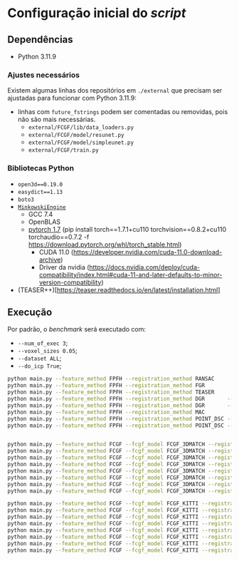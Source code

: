 # Configuração inicial do *script*

## Dependências

- Python 3.11.9

### Ajustes necessários

Existem algumas linhas dos repositórios em `./external` que precisam ser ajustadas para funcionar com Python 3.11.9:
- linhas com `future_fstrings` podem ser comentadas ou removidas, pois não são mais necessárias.
  - `external/FCGF/lib/data_loaders.py`
  - `external/FCGF/model/resunet.py`
  - `external/FCGF/model/simpleunet.py`
  - `external/FCGF/train.py`

### Bibliotecas Python

- `open3d==0.19.0`
- `easydict==1.13`
- `boto3`
- [`MinkowskiEngine`](https://github.com/NVIDIA/MinkowskiEngine#requirements)
  - GCC 7.4 
  - OpenBLAS
  - [pytorch 1.7](https://pytorch.org/get-started/previous-versions/) (pip install torch==1.7.1+cu110 torchvision==0.8.2+cu110 torchaudio==0.7.2 -f https://download.pytorch.org/whl/torch_stable.html)
    - CUDA 11.0 (https://developer.nvidia.com/cuda-11.0-download-archive)
    - Driver da nvidia (https://docs.nvidia.com/deploy/cuda-compatibility/index.html#cuda-11-and-later-defaults-to-minor-version-compatibility)
- (TEASER++)[https://teaser.readthedocs.io/en/latest/installation.html]

## Execução

Por padrão, o *benchmark* será executado com:
- `--num_of_exec 3`;
- `--voxel_sizes 0.05`;
- `--dataset ALL`;
- `--do_icp True`;

```bash
python main.py --feature_method FPFH --registration_method RANSAC
python main.py --feature_method FPFH --registration_method FGR
python main.py --feature_method FPFH --registration_method TEASER
python main.py --feature_method FPFH --registration_method DGR       --dgr_model DGR_3DMATCH
python main.py --feature_method FPFH --registration_method DGR       --dgr_model DGR_KITTI
python main.py --feature_method FPFH --registration_method MAC
python main.py --feature_method FPFH --registration_method POINT_DSC --point_dsc_snapshot SNAPSHOT_3DMATCH
python main.py --feature_method FPFH --registration_method POINT_DSC --point_dsc_snapshot SNAPSHOT_KITTI


python main.py --feature_method FCGF --fcgf_model FCGF_3DMATCH --registration_method RANSAC
python main.py --feature_method FCGF --fcgf_model FCGF_3DMATCH --registration_method FGR
python main.py --feature_method FCGF --fcgf_model FCGF_3DMATCH --registration_method TEASER
python main.py --feature_method FCGF --fcgf_model FCGF_3DMATCH --registration_method DGR       --dgr_model DGR_3DMATCH
python main.py --feature_method FCGF --fcgf_model FCGF_3DMATCH --registration_method DGR       --dgr_model DGR_KITTI
python main.py --feature_method FCGF --fcgf_model FCGF_3DMATCH --registration_method MAC
python main.py --feature_method FCGF --fcgf_model FCGF_3DMATCH --registration_method POINT_DSC --point_dsc_snapshot SNAPSHOT_3DMATCH
python main.py --feature_method FCGF --fcgf_model FCGF_3DMATCH --registration_method POINT_DSC --point_dsc_snapshot SNAPSHOT_KITTI

python main.py --feature_method FCGF --fcgf_model FCGF_KITTI --registration_method RANSAC
python main.py --feature_method FCGF --fcgf_model FCGF_KITTI --registration_method FGR
python main.py --feature_method FCGF --fcgf_model FCGF_KITTI --registration_method TEASER
python main.py --feature_method FCGF --fcgf_model FCGF_KITTI --registration_method DGR       --dgr_model DGR_3DMATCH
python main.py --feature_method FCGF --fcgf_model FCGF_KITTI --registration_method DGR       --dgr_model DGR_KITTI
python main.py --feature_method FCGF --fcgf_model FCGF_KITTI --registration_method MAC
python main.py --feature_method FCGF --fcgf_model FCGF_KITTI --registration_method POINT_DSC --point_dsc_snapshot SNAPSHOT_3DMATCH
python main.py --feature_method FCGF --fcgf_model FCGF_KITTI --registration_method POINT_DSC --point_dsc_snapshot SNAPSHOT_KITTI
```